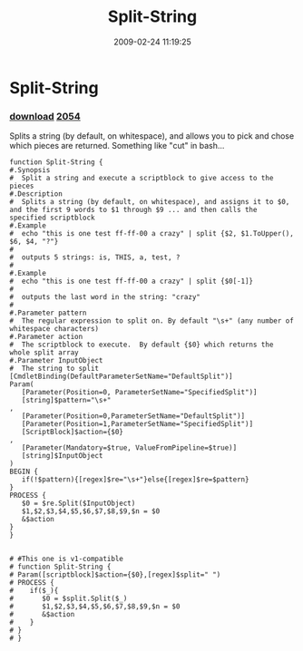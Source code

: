 ﻿---
pid:            895
parent:         0
children:       2054
poster:         Joel Bennett
title:          Split-String
date:           2009-02-24 11:19:25
description:    Splits a string (by default, on whitespace), and allows you to pick and chose which pieces are returned. Something like "cut" in bash...
format:         posh
---

# Split-String

### [download](895.ps1)  [2054](2054.md)

Splits a string (by default, on whitespace), and allows you to pick and chose which pieces are returned. Something like "cut" in bash...

```posh
function Split-String {
#.Synopsis
#  Split a string and execute a scriptblock to give access to the pieces
#.Description
#  Splits a string (by default, on whitespace), and assigns it to $0, and the first 9 words to $1 through $9 ... and then calls the specified scriptblock
#.Example
#  echo "this is one test ff-ff-00 a crazy" | split {$2, $1.ToUpper(), $6, $4, "?"}
#
#  outputs 5 strings: is, THIS, a, test, ?  
#
#.Example
#  echo "this is one test ff-ff-00 a crazy" | split {$0[-1]}
#
#  outputs the last word in the string: "crazy"
#
#.Parameter pattern
#  The regular expression to split on. By default "\s+" (any number of whitespace characters)
#.Parameter action
#  The scriptblock to execute.  By default {$0} which returns the whole split array
#.Parameter InputObject
#  The string to split
[CmdletBinding(DefaultParameterSetName="DefaultSplit")]
Param(
   [Parameter(Position=0, ParameterSetName="SpecifiedSplit")]
   [string]$pattern="\s+"
,
   [Parameter(Position=0,ParameterSetName="DefaultSplit")]
   [Parameter(Position=1,ParameterSetName="SpecifiedSplit")]
   [ScriptBlock]$action={$0}
,
   [Parameter(Mandatory=$true, ValueFromPipeline=$true)]
   [string]$InputObject
)
BEGIN {
   if(!$pattern){[regex]$re="\s+"}else{[regex]$re=$pattern}
}
PROCESS {
   $0 = $re.Split($InputObject)
   $1,$2,$3,$4,$5,$6,$7,$8,$9,$n = $0
   &$action
}
}
   
 
# #This one is v1-compatible
# function Split-String {
# Param([scriptblock]$action={$0},[regex]$split=" ")
# PROCESS {
#    if($_){
#       $0 = $split.Split($_)
#       $1,$2,$3,$4,$5,$6,$7,$8,$9,$n = $0
#       &$action
#    }
# }
# }


 
 
 
 
 
 
 



```
